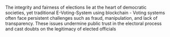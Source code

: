 The integrity and fairness of elections lie at the heart of democratic societies, yet traditional E-Voting-System using blockchain - Voting systems often face persistent challenges such as fraud, manipulation, and lack of transparency. These issues undermine public trust in the electoral process and cast doubts on the legitimacy of elected officials
